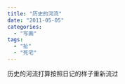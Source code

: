 ```yaml
---
title: "历史的河流"
date: "2011-05-05"
categories: 
  - "写画"
tags: 
  - "扯"
  - "死宅"
---
```


历史的河流打算按照日记的样子重新流过
